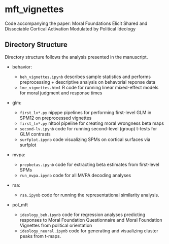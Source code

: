 # mft_vignettes
Code accompanying the paper: Moral Foundations Elicit Shared and Dissociable Cortical Activation Modulated by Political Ideology

## Directory Structure 

Directory structure follows the analysis presented in the manuscript. 

- behavior:
    - `beh_vignettes.ipynb` describes sample statistics and performs preprocessing + descriptive analysis on behavorial reponse data 
    - `lme_vignettes.html` R code for running linear mixed-effect models for moral judgment and response times
    
- glm:
    - `first_lv*.py` nipype pipelines for performing first-level GLM in SPM12 on preprocessed vignettes 
    - `first_lv*.py` nltool pipeline for creating moral wrongness beta maps
    - `second-lv.ipynb` code for running second-level (group) t-tests for GLM contrasts 
    - `surfplot.ipynb` code visualizing SPMs on cortical surfaces via surfplot
    
- mvpa:
    - `prepbetas.ipynb` code for extracting beta estimates from first-level SPMs 
    - `run_mvpa.ipynb` code for all MVPA decoding analyses
    
- rsa:
    - `rsa.ipynb` code for running the representational similarity analysis. 
    
- pol_mft
    - `ideology_beh.ipynb` code for regression analyses predicting responses to Moral Foundation Questionnaire and Moral Foundation Vignettes from political orientation 
    - `ideology_neural.ipynb` code for generating and visualizing cluster peaks from t-maps.